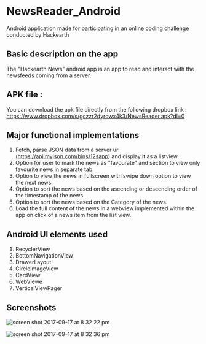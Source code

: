 # NewsReader_Android
Android application made for participating in an online coding challenge conducted by Hackearth


## Basic description on the app
The "Hackearth News" android app is an app to read and interact with the newsfeeds coming from a server. 

## APK file : 
You can download the apk file directly from the following dropbox link : https://www.dropbox.com/s/gczzr2dyrowx4k3/NewsReader.apk?dl=0

## Major functional implementations 

  1. Fetch, parse JSON data from a server url (https://api.myjson.com/bins/12sapp) and display it as a listview.
  2. Option for user to mark the news as "favourate" and section to view only favourite news in separate tab.
  3. Option to view the news in fullscreen with swipe down option to view the next news.
  4. Option to sort the news based on the ascending or descending order of the timestamp of the news.
  5. Option to sort the news based on the Category of the news. 
  6. Load the full content of the news in a webview implemented within the app on click of a news item from the list view.
  
  
## Android UI elements used 

  1. RecyclerView
  2. BottomNavigationView
  3. DrawerLayout
  4. CircleImageView
  5. CardView
  6. WebViewe
  7. VerticalViewPager
  
## Screenshots 
![screen shot 2017-09-17 at 8 32 22 pm](https://user-images.githubusercontent.com/15177814/30522040-62993936-9be7-11e7-80db-2e140f05efc5.png)

![screen shot 2017-09-17 at 8 32 36 pm](https://user-images.githubusercontent.com/15177814/30522053-80b3113a-9be7-11e7-9af3-a908e39ef31e.png)


